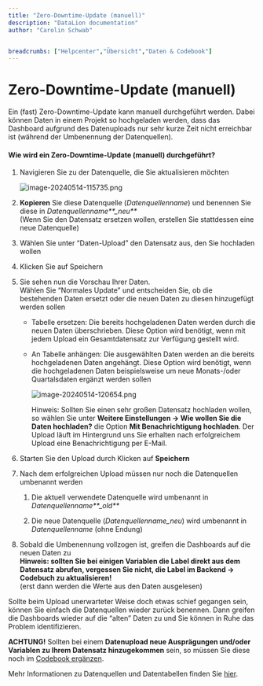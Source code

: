 ```yaml
---
title: "Zero-Downtime-Update (manuell)"
description: "DataLion documentation"
author: "Carolin Schwab"


breadcrumbs: ["Helpcenter","Übersicht","Daten & Codebook"]
---
```


# Zero-Downtime-Update (manuell)

Ein (fast) Zero-Downtime-Update kann manuell durchgeführt werden. Dabei können Daten in einem Projekt so hochgeladen werden, dass das Dashboard aufgrund des Datenuploads nur sehr kurze Zeit nicht erreichbar ist (während der Umbenennung der Datenquellen).

#### Wie wird ein Zero-Downtime-Update (manuell) durchgeführt?

1.  Navigieren Sie zu der Datenquelle, die Sie aktualisieren möchten
    
    ![image-20240514-115735.png](/img/31227947.png)
2.  **Kopieren** Sie diese Datenquelle (_Datenquellenname_) und benennen Sie diese in _Datenquellenname**\_neu**_  
    (Wenn Sie den Datensatz ersetzen wollen, erstellen Sie stattdessen eine neue Datenquelle)
    
3.  Wählen Sie unter “Daten-Upload” den Datensatz aus, den Sie hochladen wollen
    
4.  Klicken Sie auf Speichern
    
5.  Sie sehen nun die Vorschau Ihrer Daten.  
    Wählen Sie “Normales Update” und entscheiden Sie, ob die bestehenden Daten ersetzt oder die neuen Daten zu diesen hinzugefügt werden sollen
    
    -   Tabelle ersetzen: Die bereits hochgeladenen Daten werden durch die neuen Daten überschrieben. Diese Option wird benötigt, wenn mit jedem Upload ein Gesamtdatensatz zur Verfügung gestellt wird.
        
    -   An Tabelle anhängen: Die ausgewählten Daten werden an die bereits hochgeladenen Daten angehängt. Diese Option wird benötigt, wenn die hochgeladenen Daten beispielsweise um neue Monats-/oder Quartalsdaten ergänzt werden sollen  
        
        ![image-20240514-120654.png](/img/31293523.png)
        
        Hinweis: Sollten Sie einen sehr großen Datensatz hochladen wollen, so wählen Sie unter **Weitere Einstellungen → Wie wollen Sie die Daten hochladen?** die Option **Mit Benachrichtigung hochladen**. Der Upload läuft im Hintergrund uns Sie erhalten nach erfolgreichem Upload eine Benachrichtigung per E-Mail.
        
6.  Starten Sie den Upload durch Klicken auf **Speichern**
    
7.  Nach dem erfolgreichen Upload müssen nur noch die Datenquellen umbenannt werden
    
    1.  Die aktuell verwendete Datenquelle wird umbenannt in _Datenquellenname**\_old**_
        
    2.  Die neue Datenquelle (_Datenquellenname\_neu_) wird umbenannt in _Datenquellenname_ (ohne Endung)
        
8.  Sobald die Umbenennung vollzogen ist, greifen die Dashboards auf die neuen Daten zu  
    **Hinweis: sollten Sie bei einigen Variablen die Label direkt aus dem Datensatz abrufen, vergessen Sie nicht, die Label im Backend → Codebuch zu aktualisieren!**  
    (erst dann werden die Werte aus den Daten ausgelesen)
    

  
Sollte beim Upload unerwarteter Weise doch etwas schief gegangen sein, können Sie einfach die Datenquellen wieder zurück benennen. Dann greifen die Dashboards wieder auf die “alten” Daten zu und Sie können in Ruhe das Problem identifizieren.

**ACHTUNG!** Sollten bei einem **Datenupload neue Ausprägungen und/oder Variablen zu Ihrem Datensatz hinzugekommen** sein, so müssen Sie diese noch im [Codebook ergänzen](31260742.html).

Mehr Informationen zu Datenquellen und Datentabellen finden Sie [hier](Datenquellen-und-Datentabellen_10289154.html).

